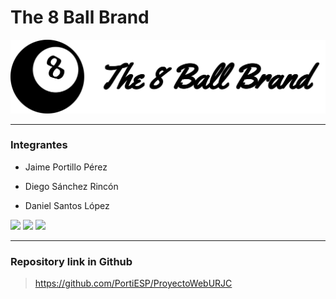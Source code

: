 

# The 8 Ball Brand

![alt text](./assets/full-icon.svg "Logo")

------------------------------------------------------------------


### Integrantes
+ Jaime Portillo Pérez

+ Diego Sánchez Rincón

+ Daniel Santos López

<img src="https://avatars.githubusercontent.com/u/47105148?v=4" width="100">
<img src="https://avatars.githubusercontent.com/u/121297520?v=4" width="100">
<img src="https://avatars.githubusercontent.com/u/146845008?v=4" width="100">


-----------------------------------------------------------------

### Repository link in Github
> https://github.com/PortiESP/ProyectoWebURJC
